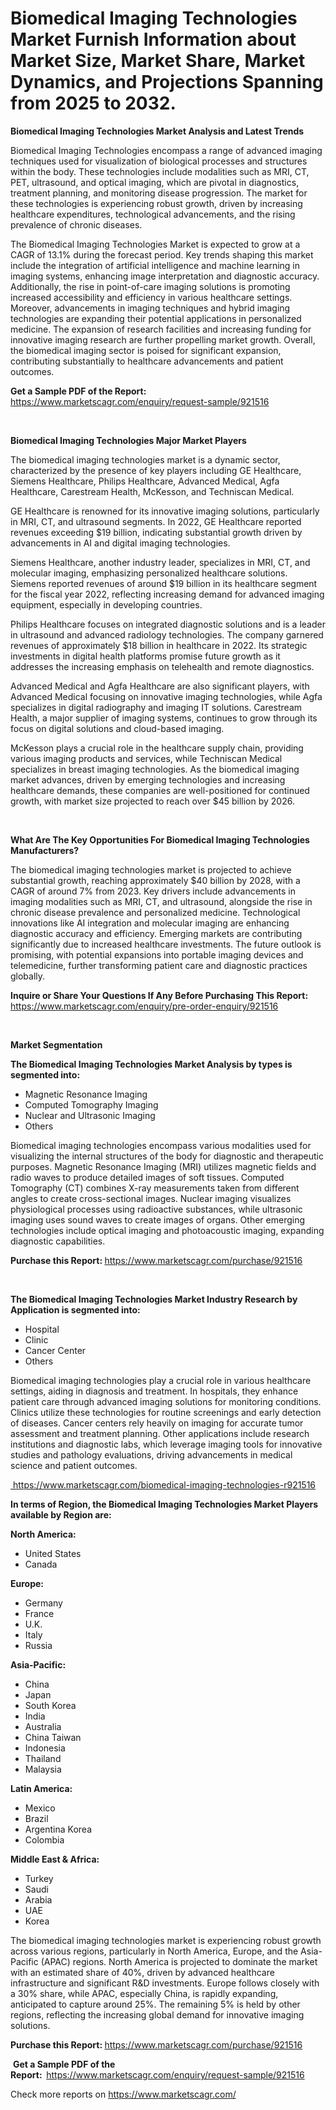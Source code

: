 <p><h1>Biomedical Imaging Technologies Market Furnish Information about Market Size, Market Share, Market Dynamics, and Projections Spanning from 2025 to 2032.</h1></p><p><strong>Biomedical Imaging Technologies Market Analysis and Latest Trends</strong></p>
<p><p>Biomedical Imaging Technologies encompass a range of advanced imaging techniques used for visualization of biological processes and structures within the body. These technologies include modalities such as MRI, CT, PET, ultrasound, and optical imaging, which are pivotal in diagnostics, treatment planning, and monitoring disease progression. The market for these technologies is experiencing robust growth, driven by increasing healthcare expenditures, technological advancements, and the rising prevalence of chronic diseases. </p><p>The Biomedical Imaging Technologies Market is expected to grow at a CAGR of 13.1% during the forecast period. Key trends shaping this market include the integration of artificial intelligence and machine learning in imaging systems, enhancing image interpretation and diagnostic accuracy. Additionally, the rise in point-of-care imaging solutions is promoting increased accessibility and efficiency in various healthcare settings. Moreover, advancements in imaging techniques and hybrid imaging technologies are expanding their potential applications in personalized medicine. The expansion of research facilities and increasing funding for innovative imaging research are further propelling market growth. Overall, the biomedical imaging sector is poised for significant expansion, contributing substantially to healthcare advancements and patient outcomes.</p></p>
<p><strong>Get a Sample PDF of the Report:&nbsp;</strong> <a href="https://www.marketscagr.com/enquiry/request-sample/921516?utm_campaign=3117&utm_medium=2&utm_source=Github&utm_content=ia&utm_term=07032025&utm_id=biomedical-imaging-technologies">https://www.marketscagr.com/enquiry/request-sample/921516</a></p>
<p>&nbsp;</p>
<p><strong>Biomedical Imaging Technologies Major Market Players</strong></p>
<p><p>The biomedical imaging technologies market is a dynamic sector, characterized by the presence of key players including GE Healthcare, Siemens Healthcare, Philips Healthcare, Advanced Medical, Agfa Healthcare, Carestream Health, McKesson, and Techniscan Medical. </p><p>GE Healthcare is renowned for its innovative imaging solutions, particularly in MRI, CT, and ultrasound segments. In 2022, GE Healthcare reported revenues exceeding $19 billion, indicating substantial growth driven by advancements in AI and digital imaging technologies.</p><p>Siemens Healthcare, another industry leader, specializes in MRI, CT, and molecular imaging, emphasizing personalized healthcare solutions. Siemens reported revenues of around $19 billion in its healthcare segment for the fiscal year 2022, reflecting increasing demand for advanced imaging equipment, especially in developing countries.</p><p>Philips Healthcare focuses on integrated diagnostic solutions and is a leader in ultrasound and advanced radiology technologies. The company garnered revenues of approximately $18 billion in healthcare in 2022. Its strategic investments in digital health platforms promise future growth as it addresses the increasing emphasis on telehealth and remote diagnostics.</p><p>Advanced Medical and Agfa Healthcare are also significant players, with Advanced Medical focusing on innovative imaging technologies, while Agfa specializes in digital radiography and imaging IT solutions. Carestream Health, a major supplier of imaging systems, continues to grow through its focus on digital solutions and cloud-based imaging.</p><p>McKesson plays a crucial role in the healthcare supply chain, providing various imaging products and services, while Techniscan Medical specializes in breast imaging technologies. As the biomedical imaging market advances, driven by emerging technologies and increasing healthcare demands, these companies are well-positioned for continued growth, with market size projected to reach over $45 billion by 2026.</p></p>
<p>&nbsp;</p>
<p><strong>What Are The Key Opportunities For Biomedical Imaging Technologies Manufacturers?</strong></p>
<p><p>The biomedical imaging technologies market is projected to achieve substantial growth, reaching approximately $40 billion by 2028, with a CAGR of around 7% from 2023. Key drivers include advancements in imaging modalities such as MRI, CT, and ultrasound, alongside the rise in chronic disease prevalence and personalized medicine. Technological innovations like AI integration and molecular imaging are enhancing diagnostic accuracy and efficiency. Emerging markets are contributing significantly due to increased healthcare investments. The future outlook is promising, with potential expansions into portable imaging devices and telemedicine, further transforming patient care and diagnostic practices globally.</p></p>
<p><strong>Inquire or Share Your Questions If Any Before Purchasing This Report:</strong> <a href="https://www.marketscagr.com/enquiry/pre-order-enquiry/921516?utm_campaign=3117&utm_medium=2&utm_source=Github&utm_content=ia&utm_term=07032025&utm_id=biomedical-imaging-technologies">https://www.marketscagr.com/enquiry/pre-order-enquiry/921516</a></p>
<p>&nbsp;</p>
<p><strong>Market Segmentation</strong></p>
<p><strong>The Biomedical Imaging Technologies Market Analysis by types is segmented into:</strong></p>
<p><ul><li>Magnetic Resonance Imaging</li><li>Computed Tomography Imaging</li><li>Nuclear and Ultrasonic Imaging</li><li>Others</li></ul></p>
<p><p>Biomedical imaging technologies encompass various modalities used for visualizing the internal structures of the body for diagnostic and therapeutic purposes. Magnetic Resonance Imaging (MRI) utilizes magnetic fields and radio waves to produce detailed images of soft tissues. Computed Tomography (CT) combines X-ray measurements taken from different angles to create cross-sectional images. Nuclear imaging visualizes physiological processes using radioactive substances, while ultrasonic imaging uses sound waves to create images of organs. Other emerging technologies include optical imaging and photoacoustic imaging, expanding diagnostic capabilities.</p></p>
<p><strong>Purchase this Report:&nbsp;</strong><a href="https://www.marketscagr.com/purchase/921516?utm_campaign=3117&utm_medium=2&utm_source=Github&utm_content=ia&utm_term=07032025&utm_id=biomedical-imaging-technologies">https://www.marketscagr.com/purchase/921516</a></p>
<p>&nbsp;</p>
<p><strong>The Biomedical Imaging Technologies Market Industry Research by Application is segmented into:</strong></p>
<p><ul><li>Hospital</li><li>Clinic</li><li>Cancer Center</li><li>Others</li></ul></p>
<p><p>Biomedical imaging technologies play a crucial role in various healthcare settings, aiding in diagnosis and treatment. In hospitals, they enhance patient care through advanced imaging solutions for monitoring conditions. Clinics utilize these technologies for routine screenings and early detection of diseases. Cancer centers rely heavily on imaging for accurate tumor assessment and treatment planning. Other applications include research institutions and diagnostic labs, which leverage imaging tools for innovative studies and pathology evaluations, driving advancements in medical science and patient outcomes.</p></p>
<p><a href="https://www.marketscagr.com/biomedical-imaging-technologies-r921516?utm_campaign=3117&utm_medium=2&utm_source=Github&utm_content=ia&utm_term=07032025&utm_id=biomedical-imaging-technologies">&nbsp;https://www.marketscagr.com/biomedical-imaging-technologies-r921516</a></p>
<p><strong>In terms of Region, the Biomedical Imaging Technologies Market Players available by Region are:</strong></p>
<p>
    <p> <strong> North America: </strong>
        <ul>
            <li>United States</li>
            <li>Canada</li>
        </ul>
        </p> 
    <p> <strong> Europe: </strong>
        <ul>
            <li>Germany</li>
            <li>France</li>
            <li>U.K.</li>
            <li>Italy</li>
            <li>Russia</li>
        </ul>
        </p> 
    <p> <strong> Asia-Pacific: </strong>
        <ul>
            <li>China</li>
            <li>Japan</li>
            <li>South Korea</li>
            <li>India</li>
            <li>Australia</li>
            <li>China Taiwan</li>
            <li>Indonesia</li>
            <li>Thailand</li>
            <li>Malaysia</li>
        </ul>
        </p> 
    <p> <strong> Latin America: </strong>
        <ul>
            <li>Mexico</li>
            <li>Brazil</li>
            <li>Argentina Korea</li>
            <li>Colombia</li>
        </ul>
        </p> 
    <p> <strong> Middle East & Africa: </strong>
        <ul>
            <li>Turkey</li>
            <li>Saudi</li>
            <li>Arabia</li>
            <li>UAE</li>
            <li>Korea</li>
        </ul>
    </p>
    </p>
<p><p>The biomedical imaging technologies market is experiencing robust growth across various regions, particularly in North America, Europe, and the Asia-Pacific (APAC) regions. North America is projected to dominate the market with an estimated share of 40%, driven by advanced healthcare infrastructure and significant R&D investments. Europe follows closely with a 30% share, while APAC, especially China, is rapidly expanding, anticipated to capture around 25%. The remaining 5% is held by other regions, reflecting the increasing global demand for innovative imaging solutions.</p></p>
<p><strong>Purchase this Report: </strong><a href="https://www.marketscagr.com/purchase/921516?utm_campaign=3117&utm_medium=2&utm_source=Github&utm_content=ia&utm_term=07032025&utm_id=biomedical-imaging-technologies">https://www.marketscagr.com/purchase/921516</a></p>
<p>&nbsp;<strong>Get a Sample PDF of the Report:&nbsp;&nbsp;</strong><a href="https://www.marketscagr.com/enquiry/request-sample/921516?utm_campaign=3117&utm_medium=2&utm_source=Github&utm_content=ia&utm_term=07032025&utm_id=biomedical-imaging-technologies">https://www.marketscagr.com/enquiry/request-sample/921516</a></p>
<p><strong></strong></p>
<p>Check more reports on <a href="https://www.marketscagr.com/?utm_campaign=3117&utm_medium=2&utm_source=Github&utm_content=ia&utm_term=07032025&utm_id=biomedical-imaging-technologies">https://www.marketscagr.com/</a></p>